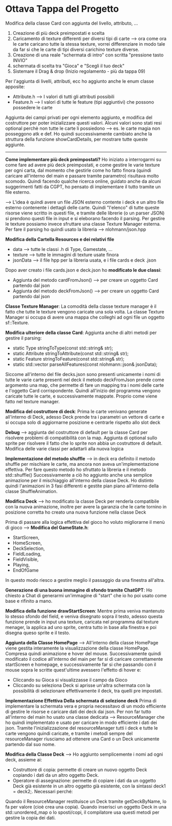 # Ottava Tappa del Progetto

Modifica della classe Card con aggiunta del livello, attributo, ...

1. Creazione di più deck preimpostati e scelta
2. Caricamento di texture differenti per diversi tipi di carte --> ora come ora le carte caricano tutte la stessa texture, vorrei differenziare in modo tale da far si che le carte di tipi diversi carichino texture diverse.
3. Creazione di una reale "schermata di intro" con scritta "pressione tasto INVIO"
4. schermata di scelta tra "Gioca" e "Scegli il tuo deck"
5. Sistemare il Drag & drop (Inizio regolamento - più da tappa 09)


Per l'aggiunta di livelli, attributi, ecc ho aggiunto anche le enum classe apposite:
- Attribute.h --> I valori di tutti gli attributi possibili
- Feature.h --> I valori di tutte le feature (tipi aggiuntivi) che possono possedere le carte 

Aggiunta dei campi privati per ogni elemento aggiunto, e modifica del costruttore per poter inizializzare questi valori. Alcuni valori sono stati resi optional perchè non tutte le carte li possiedono --> es. le carte magia non posseggono atk e def.
Ho quindi successivamente cambiato anche la struttura della funzione showCardDetails, per mostrare tutte queste aggiunte. 

---

**Come implementare più deck preimpostati?** Ho iniziato a interrogarmi su come fare ad avere più deck preimpostati, e come gestire le varie texture per ogni carta, dal momento che gestirle come ho fatto finora (quindi caricare all'interno del main e passare tramite parametro) risultava molto scomodo. Quindi facendo qualche ricerca online, guidato anche da alcuni suggerimenti fatti da CGPT, ho pensato di implementare il tutto tramite un file esterno.

--> L'idea è quindi avere un file JSON esterno contente i deck e un altro file esterno contenente i dettagli delle carte. Quindi "l'elenco" di tutte queste risorse viene scritto in questi file, e tramite delle librerie (o un parser JSON) si prendono questi file in input e si eleborano facendo il parsing. Per gestire le texture possiamo invece sfruttare una classe Texture Manager esterna.
Per fare il parsing ho quindi usato la libreria -->  nlohmann/json.hpp 

**Modifica della Cartella Resources e dei relativi file**
- data --> tutte le classi .h di Type, Gamestate, ...
- texture --> tutte le immagini di texture usate finora
- jsonData --> il file hpp per la libreria usata, e i file cards e deck .json

Dopo aver creato i file cards.json e deck.json ho **modificato le due classi**:
- Aggiunta del metodo cardFromJson() --> per creare un oggetto Card partendo dal json
- Aggiunta del metodo deckFromJson() --> per creare un oggetto Card partendo dal json

**Classe Texture Manager**: La comodità della classe texture manager è il fatto che tutte le texture vengono caricate una sola volta. La classe Texture Manager si occupa di avere una mappa che colleghi ad ogni file un oggetto sf::Texture. 

**Modifica ulteriore della classe Card**: Aggiunta anche di altri metodi per gestire il parsing:
- static Type stringToType(const std::string& str);
- static Attribute stringToAttribute(const std::string& str);
- static Feature stringToFeature(const std::string& str);
- static std::vector<Feature> parseAllFeatures(const nlohmann::json& jsonData);

Siccome all'interno del file decks.json sono presenti unicamente i nomi di tutte le varie carte presenti nel deck il metodo deckFromJson prende come argomento una map, che permette di fare un mapping tra i nomi delle carte e l'oggetto Card corrispondente. Quindi all'inizio del programma vengono caricate tutte le carte, e successivamente mappate. Proprio come viene fatto nel texture manager.

**Modifica del costruttore di deck**: Prima le carte venivano generate all'interno di Deck, adesso Deck prende tra i parametri un vettore di carte e si occupa solo di aggiornarne posizione e centrarle rispetto allo slot deck

**Debug** --> aggiunta del costruttore di default per la classe Card per risolvere problemi di compatibilità con la map. Aggiunta di optional sullo sprite per risolvere il fatto che lo sprite non abbia un costruttore di default. Modifica delle varie classi per adattarli alla nuova logica

**Implementazione del metodo shuffle** --> in deck era definito il metodo shuffle per mischiare le carte, ma ancora non aveva un'implementazione effettiva. Per fare questo metodo ho sfruttato la libreria <random> e il metodo std::shuffle()
Successivamente a ciò ho aggiunto anche una semplice animazione per il mischiaggio all'interno della classe Deck.
Ho distinto quindi l'animazioni in 3 fasi differenti e gestite pian piano all'interno della classe ShuffleAnimation.

**Modifica Deck** --> ho modificato la classe Deck per renderla compatibile con la nuova animazione, inoltre per avere la garanzia che le carte tornino in posizione corretta ho creato una nuova funzione nella classe Deck

Prima di passare alla logica effettiva del gioco ho voluto migliorarne il menù di gioco --> **Modifica del GameState.h**:
- StartScreen,
- HomeScreen,
- DeckSelection,
- FieldLoading,
- FieldVisible,
- Playing,
- EndOfGame

In questo modo riesco a gestire meglio il passaggio da una finestra all'altra.

**Generazione di una buona immagine di sfondo tramite ChatGPT**: Ho chiesto a Chat di generarmi un'immagine di "start" che io ho poi usato come base e rifinito a mano.

**Modifica della funzione drawStartScreen**: Mentre prima veniva mantenuto lo stesso sfondo del field, e veniva disegnato sopra il testo, adesso questa funzione prende in input una texture, caricata nel programma dal texture menager, la applica ad uno sprite, centra tutto in base alla finestra e poi disegna queso sprite e il testo.

**Aggiunta della Classe HomePage** --> All'interno della classe HomePage viene gestita interamente la visualizzazione della classe HomePage. Compresa quindi animazione e hover del mouse.
Successivamente quindi modificato il codice all'interno del main per far si di caricare correttamente startScreen e homepage, e successivamente far si che passando con il mouse sopra le scritte quest'ultime avessero l'effetto di hover e:
- Cliccando su Gioca si visualizzasse il campo da Gioco
- Cliccando su seleziona Deck si aprisse un'altra schermata con la possibilità di selezionare effettivamente il deck, tra quelli pre impostati.

**Implementazione Effettiva Della schermata di selezione deck**
Prima di implementare la schermata vera e propria necessitavo di un modo efficiente di gestire le risorse e caricare dati dei deck dai json. Per non far tutto all'interno del main ho usato una classe dedicata --> ResourceManager che ho quindi implementato e usato per caricare in modo efficiente i dati dei json.
Tramite l'inizializzazione del resourceManager tutti i deck e tutte le carte vengono quindi caricate, e tramite i metodi sempre del resourceManager riusciamo ad ottenere una Card o un Deck unicamente partendo dal suo nome.

**Modifica della Classe Deck** --> Ho aggiunto semplicemente i nomi ad ogni deck, assieme ai:
- Costruttore di copia: permette di creare un nuovo oggetto Deck copiando i dati da un altro oggetto Deck. 
- Operatore di assegnazione: permette di copiare i dati da un oggetto Deck già esistente in un altro oggetto già esistente, con la sintassi deck1 = deck2;.
Necessari perché:

Quando il ResourceManager restituisce un Deck tramite getDeckByName, lo fa per valore (cioè crea una copia).
Quando inserisci un oggetto Deck in una std::unordered_map o lo sposti/copi, il compilatore usa questi metodi per gestire la copia dei dati.